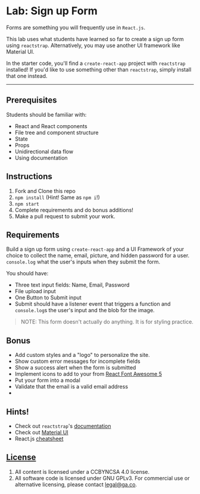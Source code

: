 # Lab: Sign up Form

Forms are something you will frequently use in `React.js`.

This lab uses what students have learned so far to create a sign up form using `reactstrap`. Alternatively, you may use another UI framework like Material UI.

In the starter code, you'll find a `create-react-app` project with `reactstrap` installed! If you'd like to use something other than `reactstrap`, simply install that one instead.

---

## Prerequisites

Students should be familiar with:

-   React and React components
-   File tree and component structure
-   State
-   Props
-   Unidirectional data flow
-   Using documentation

## Instructions

1.  Fork and Clone this repo
2.  `npm install` (Hint! Same as `npm i`!)  
3.  `npm start`
4.  Complete requirements and do bonus additions!
5.  Make a pull request to submit your work.

## Requirements

Build a sign up form using `create-react-app` and a UI Framework of your choice to collect the name, email, picture, and hidden password for a user. `console.log` what the user's inputs when they submit the form.

You should have:

* Three text input fields: Name, Email, Password
* File upload input
* One Button to Submit input
* Submit should have a listener event that triggers a function and `console.log`s the user's input and the blob for the image.

> NOTE: This form doesn't actually do anything. It is for styling practice.

## Bonus

- Add custom styles and a "logo" to personalize the site.
- Show custom error messages for incomplete fields
- Show a success alert when the form is submitted
- Implement icons to add to your from [React Font Awesome 5](https://github.com/FortAwesome/react-fontawesome)
- Put your form into a modal
- Validate that the email is a valid email address
- 

## Hints!

- Check out `reactstrap`'s [documentation](https://github.com/reactstrap/reactstrap)
- Check out [Material UI](https://material-ui.com/)
- React.js [cheatsheet](https://devhints.io/react)

## [License](LICENSE)

1.  All content is licensed under a CC­BY­NC­SA 4.0 license.
1.  All software code is licensed under GNU GPLv3. For commercial use or
    alternative licensing, please contact legal@ga.co.
